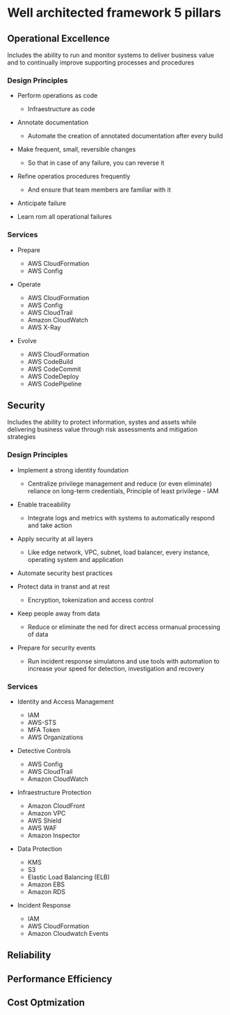 # Well architected framework 5 pillars

## Operational Excellence

Includes the ability to run and monitor systems to deliver business value and to continually improve supporting processes and procedures

### Design Principles

- Perform operations as code
    - Infraestructure as code

- Annotate documentation
    - Automate the creation of annotated documentation after every build

- Make frequent, small, reversible changes
    - So that in case of any failure, you can reverse it

- Refine operatios procedures frequently
    - And ensure that team members are familiar with it

- Anticipate failure

- Learn rom all operational failures

### Services

- Prepare
    - AWS CloudFormation
    - AWS Config

- Operate
    - AWS CloudFormation
    - AWS Config
    - AWS CloudTrail
    - Amazon CloudWatch
    - AWS X-Ray

- Evolve
    - AWS CloudFormation
    - AWS CodeBuild
    - AWS CodeCommit
    - AWS CodeDeploy
    - AWS CodePipeline

## Security

Includes the ability to protect information, systes and assets while delivering business value through risk assessments and mitigation strategies

### Design Principles

- Implement a strong identity foundation
    - Centralize privilege management and reduce (or even eliminate) reliance on long-term credentials, Principle of least privilege - IAM

- Enable traceability
    - Integrate logs and metrics with systems to automatically respond and take action

- Apply security at all layers
    - Like edge network, VPC, subnet, load balancer, every instance, operating system and application

- Automate security best practices

- Protect data in transt and at rest
    - Encryption, tokenization and access control

- Keep people away from data
    - Reduce or eliminate the ned for direct access ormanual processing of data

- Prepare for security events
    - Run incident response simulatons and use tools with automation to increase your speed for detection, investigation and recovery

### Services

- Identity and Access Management
    - IAM
    - AWS-STS
    - MFA Token
    - AWS Organizations

- Detective Controls
    - AWS Config
    - AWS CloudTrail
    - Amazon CloudWatch

- Infraestructure Protection
    - Amazon CloudFront
    - Amazon VPC
    - AWS Shield
    - AWS WAF
    - Amazon Inspector

- Data Protection
    - KMS
    - S3
    - Elastic Load Balancing (ELB)
    - Amazon EBS
    - Amazon RDS

- Incident Response
    - IAM
    - AWS CloudFormation
    - Amazon Cloudwatch Events

## Reliability

## Performance Efficiency

## Cost Optmization
